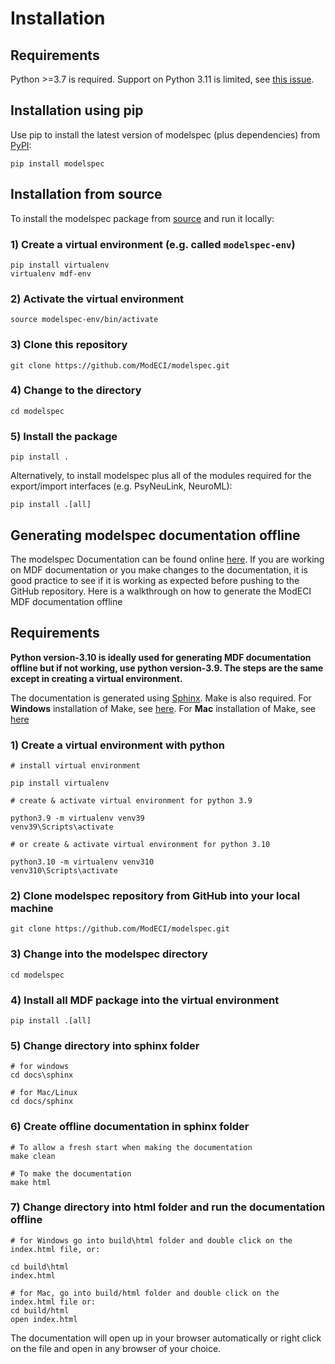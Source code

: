 # Installation

## Requirements

Python >=3.7 is required. Support on Python 3.11 is limited, see [this issue](https://github.com/ModECI/MDF/issues/362).

## Installation using pip

Use pip to install the latest version of modelspec (plus dependencies) from [PyPI](https://pypi.org/project/modelspec):
```
pip install modelspec
```

## Installation from source
To install the modelspec package from [source](https://github.com/ModECI/modelspec) and run it locally:

### 1) Create a virtual environment (e.g. called `modelspec-env`)
```
pip install virtualenv
virtualenv mdf-env
```

### 2) Activate the virtual environment
```
source modelspec-env/bin/activate
```

### 3) Clone this repository
```
git clone https://github.com/ModECI/modelspec.git
```

### 4) Change to the directory
```
cd modelspec
```

### 5) Install the package
```
pip install .
```

Alternatively, to install modelspec plus all of the modules required for the export/import interfaces (e.g. PsyNeuLink, NeuroML):

```
pip install .[all]
```


## Generating modelspec documentation offline

The modelspec Documentation can be found online [here](https://). If you are working on MDF documentation or you make changes to the documentation, it is good practice to see if it is working as expected before pushing to the GitHub repository.
Here is a walkthrough on how to generate the ModECI MDF documentation offline

## Requirements

**Python version-3.10 is ideally used for generating MDF documentation offline but if not working, use python version-3.9. The steps are the same except in creating a virtual environment.**

The documentation is generated using [Sphinx](https://www.sphinx-doc.org). Make is also required. For **Windows** installation of Make, see [here](https://stackoverflow.com/questions/32127524/how-to-install-and-use-make-in-windows). For **Mac** installation of Make, see [here](https://formulae.brew.sh/formula/make)



### 1) Create a virtual environment with python
```
# install virtual environment

pip install virtualenv

# create & activate virtual environment for python 3.9

python3.9 -m virtualenv venv39
venv39\Scripts\activate

# or create & activate virtual environment for python 3.10

python3.10 -m virtualenv venv310
venv310\Scripts\activate
```

### 2) Clone modelspec repository from GitHub into your local machine
```
git clone https://github.com/ModECI/modelspec.git
```

### 3) Change into the modelspec directory
```
cd modelspec
```

### 4) Install all MDF package into the virtual environment
```
pip install .[all]
```

### 5) Change directory into sphinx folder
```
# for windows
cd docs\sphinx

# for Mac/Linux
cd docs/sphinx
```

### 6) Create offline documentation in sphinx folder
```
# To allow a fresh start when making the documentation
make clean

# To make the documentation
make html
```

### 7) Change directory into html folder and run the documentation offline
```
# for Windows go into build\html folder and double click on the index.html file, or:

cd build\html
index.html

# for Mac, go into build/html folder and double click on the index.html file or:
cd build/html
open index.html
```

The documentation will open up in your browser automatically or right click on the file and open in any browser of your choice.